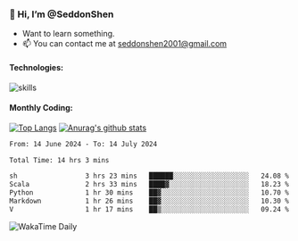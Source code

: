 ### 👋 Hi, I’m @SeddonShen
- Want to learn something.
- 📫 You can contact me at seddonshen2001@gmail.com

#### Technologies:

![skills](https://skillicons.dev/icons?i=scala,js,html,css,bootstrap,jquery,c,cpp,cloudflare,django,docker,flask,git,github,githubactions,linux,latex,mysql,nodejs,ps,php,pr,py,raspberrypi,redis,unreal,v,vscode,vue,bash)

#### Monthly Coding:
[![Top Langs](https://github-readme-stats.vercel.app/api/top-langs?username=seddonshen&show_icons=true&locale=en&layout=compact&hide=html&langs_count=8)](https://github.com/SeddonShen/)
[![Anurag's github stats](https://github-readme-stats.vercel.app/api?username=SeddonShen&count_private=true&show_icons=true)](https://github.com/anuraghazra/github-readme-stats)
<!--START_SECTION:waka-->

```txt
From: 14 June 2024 - To: 14 July 2024

Total Time: 14 hrs 3 mins

sh                 3 hrs 23 mins   ██████░░░░░░░░░░░░░░░░░░░   24.08 %
Scala              2 hrs 33 mins   ████▓░░░░░░░░░░░░░░░░░░░░   18.23 %
Python             1 hr 30 mins    ██▓░░░░░░░░░░░░░░░░░░░░░░   10.70 %
Markdown           1 hr 26 mins    ██▓░░░░░░░░░░░░░░░░░░░░░░   10.30 %
V                  1 hr 17 mins    ██▒░░░░░░░░░░░░░░░░░░░░░░   09.24 %
```

<!--END_SECTION:waka-->

![WakaTime Daily](https://wakatime.com/share/@seddon2001/61a7e342-5f12-4fea-bf92-1fac161e97d6.svg)
<!---
SeddonShen/SeddonShen is a ✨ special ✨ repository because its `README.md` (this file) appears on your GitHub profile.
You can click the Preview link to take a look at your changes.
--->
